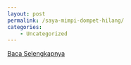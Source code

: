 ```yaml
---
layout: post
permalink: /saya-mimpi-dompet-hilang/
categories:
    - Uncategorized
---
```


[Baca Selengkapnya](/08)